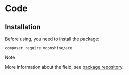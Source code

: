 # Code

## Installation

Before using, you need to install the package:

```shell
composer require moonshine/ace
```

> [!NOTE]
> More information about the field, see [package repository](https://github.com/moonshine-software/ace).
